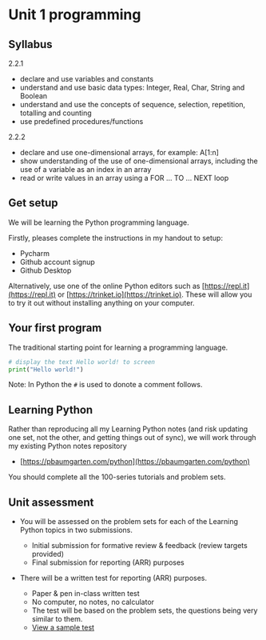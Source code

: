 # Unit 1 programming

## Syllabus

2.2.1

* declare and use variables and constants
* understand and use basic data types: Integer, Real, Char, String and Boolean
* understand and use the concepts of sequence, selection, repetition, totalling and counting
* use predefined procedures/functions

2.2.2

* declare and use one-dimensional arrays, for example: A[1:n]
* show understanding of the use of one-dimensional arrays, including the use of a variable as an index in an array
* read or write values in an array using a FOR ... TO ... NEXT loop

## Get setup

We will be learning the Python programming language.

Firstly, pleases complete the instructions in my handout to setup:

* Pycharm
* Github account signup
* Github Desktop

Alternatively, use one of the online Python editors such as [https://repl.it](https://repl.it) or [https://trinket.io](https://trinket.io). These will allow you to try it out without installing anything on your computer.


## Your first program

The traditional starting point for learning a programming language.

```python
# display the text Hello world! to screen
print("Hello world!")
```

Note: In Python the `#` is used to donote a comment follows.

## Learning Python

Rather than reproducing all my Learning Python notes (and risk updating one set, not the other, and getting things out of sync),  we will work through my existing Python notes repository

* [https://pbaumgarten.com/python](https://pbaumgarten.com/python)

You should complete all the 100-series tutorials and problem sets.

## Unit assessment

* You will be assessed on the problem sets for each of the Learning Python topics in two submissions.

   * Initial submission for formative review & feedback (review targets provided)
   * Final submission for reporting (ARR) purposes

* There will be a written test for reporting (ARR) purposes.

   * Paper & pen in-class written test
   * No computer, no notes, no calculator
   * The test will be based on the problem sets, the questions being very similar to them.
   * [View a sample test](distribute/unit-1-sample-test.pdf)

